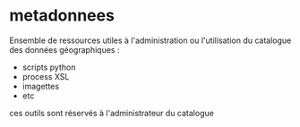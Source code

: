 # metadonnees

Ensemble de ressources utiles à l'administration ou l'utilisation du catalogue des données géographiques :
 - scripts python
 - process XSL
 - imagettes
 - etc
 
 ces outils sont réservés à l'administrateur du catalogue
 
